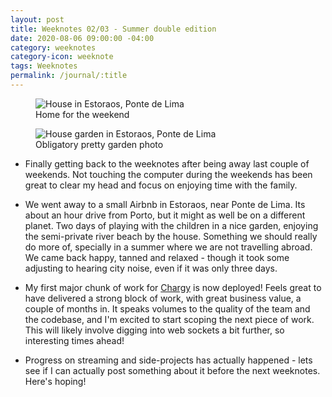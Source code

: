 ```yaml
---
layout: post
title: Weeknotes 02/03 - Summer double edition
date: 2020-08-06 09:00:00 -04:00
category: weeknotes
category-icon: weeknote
tags: Weeknotes
permalink: /journal/:title
---
```

<div class="flex text-sm mb-6">
  <figure class="mr-1">
    <img src="/assets/estoraos_01.jp2" alt="House in Estoraos, Ponte de Lima" />
    <figcaption>Home for the weekend</figcaption>
  </figure>
  <figure>
    <img src="/assets/estoraos_02.jp2" alt="House garden in Estoraos, Ponte de Lima" />
    <figcaption>Obligatory pretty garden photo</figcaption>
  </figure>
</div>

* Finally getting back to the weeknotes after being away last couple of
  weekends. Not touching the computer during the weekends has been great to
clear my head and focus on enjoying time with the family.

* We went away to a small Airbnb in Estoraos, near Ponte de Lima. Its about an
  hour drive from Porto, but it might as well be on a different planet. Two days
of playing with the children in a nice garden, enjoying the semi-private river
beach by the house. Something we should really do more of, specially in a summer
where we are not travelling abroad. We came back happy, tanned and relaxed -
though it took some adjusting to hearing city noise, even if it was only three
days.

* My first major chunk of work for [Chargy] is now deployed! Feels great to have delivered
a strong block of work, with great business value, a couple of months in.
It speaks volumes to the quality of the team and the codebase, and I'm excited to
start scoping the next piece of work. This will likely involve digging into web sockets a bit further, so interesting times ahead!

* Progress on streaming and side-projects has actually happened - lets see if I
  can actually post something about it before the next weeknotes. Here's hoping!

[Chargy]:https://char.gy
